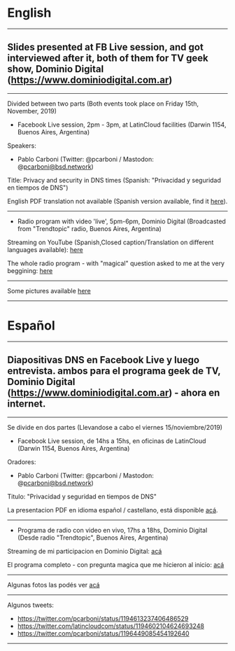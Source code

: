 # English
---
## Slides presented at FB Live session, and got interviewed after it, both of them for TV geek show, Dominio Digital (https://www.dominiodigital.com.ar)
---

Divided between two parts (Both events took place on Friday 15th, November, 2019)

- Facebook Live session, 2pm - 3pm, at LatinCloud facilities (Darwin 1154, Buenos Aires, Argentina)

 Speakers:

  * Pablo Carboni (Twitter: @pcarboni / Mastodon: @pcarboni@bsd.network)

Title: Privacy and security in DNS times (Spanish: "Privacidad y seguridad en tiempos de DNS")

 English PDF translation not available (Spanish version available, find it [here](https://github.com/pcarboni/Presentations/blob/master/DNS/dominiodigital_fblive_interview_Nov15th_2019/Spanish/Privacidad_y_seguridad_en_tiempos_de_DNS.pdf)).

---
- Radio program with video 'live', 5pm-6pm, Dominio Digital (Broadcasted from "Trendtopic" radio, Buenos Aires, Argentina)

Streaming on YouTube (Spanish,Closed caption/Translation on different languages available): [here](https://youtu.be/g9K-X4DGNnM?t=1490)

The whole radio program - with "magical" question asked to me at the very beggining: [here](https://youtu.be/g9K-X4DGNnM?t=1)

---

Some pictures available [here](https://github.com/pcarboni/Presentations/tree/master/DNS/dominiodigital_fblive_interview_Nov15th_2019/pictures)

---
# Español
---
## Diapositivas DNS en Facebook Live y luego entrevista. ambos para el programa geek de TV, Dominio Digital (https://www.dominiodigital.com.ar) - ahora en internet.
---

Se divide en dos partes (Llevandose a cabo el viernes 15/noviembre/2019)

- Facebook Live session, de 14hs a 15hs, en oficinas de LatinCloud (Darwin 1154, Buenos Aires, Argentina)

 Oradores:
 
  * Pablo Carboni (Twitter: @pcarboni / Mastodon: @pcarboni@bsd.network)

Titulo: "Privacidad y seguridad en tiempos de DNS"

La presentacion PDF en idioma español / castellano, está disponible [acá](https://github.com/pcarboni/Presentations/blob/master/DNS/dominiodigital_fblive_interview_Nov15th_2019/Spanish/Privacidad_y_seguridad_en_tiempos_de_DNS.pdf).

---
- Programa de radio con video en vivo, 17hs a 18hs, Dominio Digital (Desde radio "Trendtopic", Buenos Aires, Argentina)

Streaming de mi participacion en Dominio Digital: [acá](https://youtu.be/g9K-X4DGNnM?t=1490)

El programa completo - con pregunta magica que me hicieron al inicio: [acá](https://youtu.be/g9K-X4DGNnM?t=1)

---

Algunas fotos las podés ver [acá](https://github.com/pcarboni/Presentations/tree/master/DNS/dominiodigital_fblive_interview_Nov15th_2019/pictures)

---

Algunos tweets:

- https://twitter.com/pcarboni/status/1194613237406486529
- https://twitter.com/latincloudcom/status/1194602104624693248
- https://twitter.com/pcarboni/status/1196449085454192640

---
